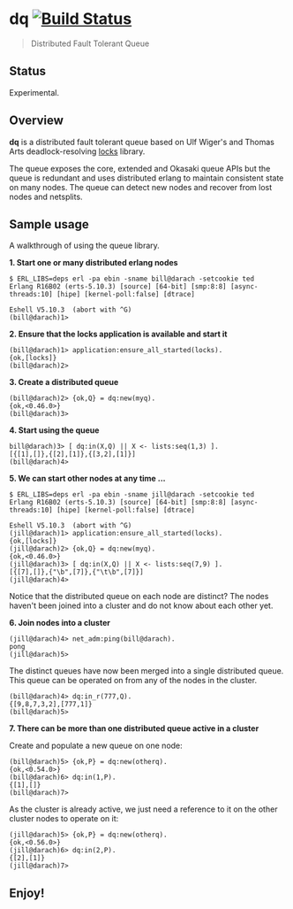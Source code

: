 # **dq**  [![Build Status](https://travis-ci.org/darach/dq-erl.png)](https://travis-ci.org/darach/dq-erl)

> Distributed Fault Tolerant Queue

## Status

Experimental.

## Overview

**dq** is a distributed fault tolerant queue based on Ulf Wiger's and Thomas Arts deadlock-resolving [locks](http://github.com/uwiger/locks) library.

The queue exposes the core, extended and Okasaki queue APIs but the queue is redundant and uses distributed erlang to maintain consistent state on many nodes. The queue can detect new nodes and recover from lost nodes and netsplits. 

## Sample usage

A walkthrough of using the queue library.

**1. Start one or many distributed erlang nodes**

```
$ ERL_LIBS=deps erl -pa ebin -sname bill@darach -setcookie ted
Erlang R16B02 (erts-5.10.3) [source] [64-bit] [smp:8:8] [async-threads:10] [hipe] [kernel-poll:false] [dtrace]

Eshell V5.10.3  (abort with ^G)
(bill@darach)1>
```

**2. Ensure that the locks application is available and start it**

```
(bill@darach)1> application:ensure_all_started(locks).
{ok,[locks]}
(bill@darach)2>
```

**3. Create a distributed queue**

```
(bill@darach)2> {ok,Q} = dq:new(myq).
{ok,<0.46.0>}
(bill@darach)3>
```

**4. Start using the queue**

```
bill@darach)3> [ dq:in(X,Q) || X <- lists:seq(1,3) ].
[{[1],[]},{[2],[1]},{[3,2],[1]}]
(bill@darach)4>
```

**5. We can start other nodes at any time ...**

```
$ ERL_LIBS=deps erl -pa ebin -sname jill@darach -setcookie ted
Erlang R16B02 (erts-5.10.3) [source] [64-bit] [smp:8:8] [async-threads:10] [hipe] [kernel-poll:false] [dtrace]

Eshell V5.10.3  (abort with ^G)
(jill@darach)1> application:ensure_all_started(locks).
{ok,[locks]}
(jill@darach)2> {ok,Q} = dq:new(myq).
{ok,<0.46.0>}
(jill@darach)3> [ dq:in(X,Q) || X <- lists:seq(7,9) ].
[{[7],[]},{"\b",[7]},{"\t\b",[7]}]
(jill@darach)4>
```

Notice that the distributed queue on each node are distinct?
The nodes haven't been joined into a cluster and do not know about each other yet.

**6. Join nodes into a cluster**

```
(jill@darach)4> net_adm:ping(bill@darach).
pong
(jill@darach)5>
```
The distinct queues have now been merged into a single distributed queue.
This queue can be operated on from any of the nodes in the cluster.

```
(bill@darach)4> dq:in_r(777,Q).
{[9,8,7,3,2],[777,1]}
(bill@darach)5>
```

**7. There can be more than one distributed queue active in a cluster**

Create and populate a new queue on one node:

```
(bill@darach)5> {ok,P} = dq:new(otherq).
{ok,<0.54.0>}
(bill@darach)6> dq:in(1,P).
{[1],[]}
(bill@darach)7>
```

As the cluster is already active, we just need a reference to it on
the other cluster nodes to operate on it:

```
(jill@darach)5> {ok,P} = dq:new(otherq).
{ok,<0.56.0>}
(jill@darach)6> dq:in(2,P).
{[2],[1]}
(jill@darach)7>
```

## Enjoy!
